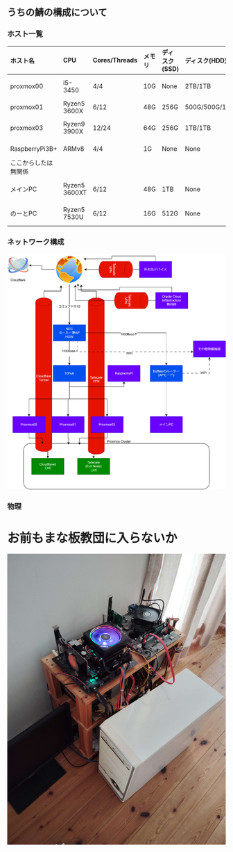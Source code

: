 ## うちの鯖の構成について

### ホスト一覧

|ホスト名|CPU|Cores/Threads|メモリ|ディスク(SSD)|ディスク(HDD)|GPU|費用|
|:---|:---|:---|:---|:---|:---|:---|:---|
|proxmox00|i5-3450|4/4|10G|None|2TB/1TB|HD Graphics 2500|15k|
|proxmox01|Ryzen5 3600X|6/12|48G|256G|500G/500G/1TB|GeForce GT 430|35k|
|proxmox03|Ryzen9 3900X|12/24|64G|256G|1TB/1TB|GeForce GTX 1660 Ti|50k|
|RaspberryPi3B+|ARMv8|4/4|1G|None|None|VideoCore IV|15k|
|ここからしたは無関係
|メインPC|Ryzen5 3600XT|6/12|48G|1TB|None|Radeon RX 7900 XTX|270k|
|のーとPC|Ryzen5 7530U|6/12|16G|512G|None|AMD Radeon™ Graphics|70k|

### ネットワーク構成

<img src="Untitled Diagram.drawio.svg">

### 物理

# お前もまな板教団に入らないか
<img src="IMG_20250330_170209.jpg">

